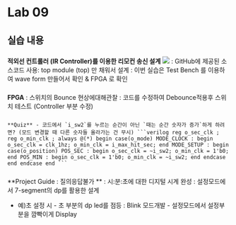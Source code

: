 # Lab 09
## 실습 내용
 ###
  **적외선 컨트롤러 (IR Controller)를 이용한 리모컨 송신 설계** ![](https://github.com/woongchoi-sookmyung/LogicDesign/blob/master/practice07/figs/block_diagram.png) : GitHub에 제공된 소스코드 사용: top module (top) 만 채워서 설계 : 이번 실습은 Test Bench 를 이용하여 wave form 만들어서 확인 & FPGA 로 확인
  ### 
  **FPGA** : 스위치의 Bounce 현상에대해관찰 : 코드를 수정하여 Debounce적용후 스위치 테스트 (Controller 부분 수정)
   ###
    **Quiz** - 코드에서 `i_sw2`를 누르는 순간이 아닌 `때는 순간 숫자가 증가`하게 하려면? (모드 변경할 때 다른 숫자들 올라가는 건 무시) ```verilog reg o_sec_clk ; reg o_min_clk ; always @(*) begin case(o_mode) MODE_CLOCK : begin o_sec_clk = clk_1hz; o_min_clk = i_max_hit_sec; end MODE_SETUP : begin case(o_position) POS_SEC : begin o_sec_clk = ~i_sw2; o_min_clk = 1'b0; end POS_MIN : begin o_sec_clk = 1'b0; o_min_clk = ~i_sw2; end endcase end endcase end ``` 

###
 **Project Guide : 질의응답불가 ** : 시:분:초에 대한 디지털 시계 완성 : 설정모드에서 7-segment의 dp를 활용한 설계
  - 예)초 설정 시 - 초 부분의 dp led를 점등 : Blink 모드개발 - 설정모드에서 설정부분을 깜빡이게 Display
<!--stackedit_data:
eyJoaXN0b3J5IjpbMjExMDg5Njk0NywtMjEwMTg3NjE1OV19
-->